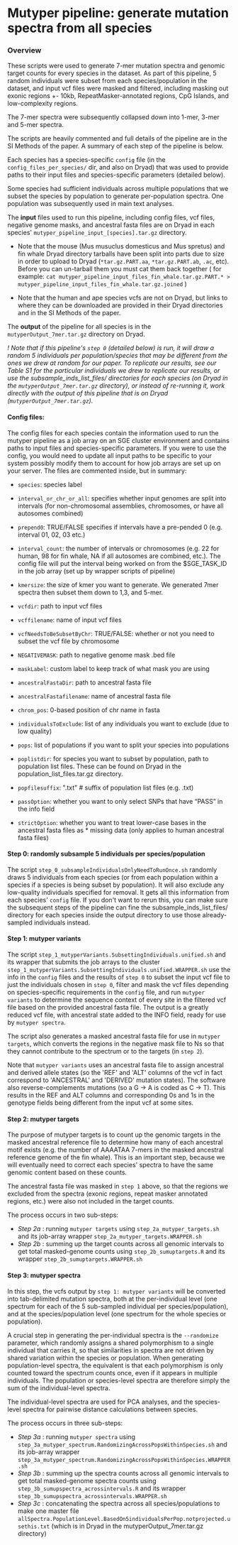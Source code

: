 # Mutyper pipeline: generate mutation spectra from all species

### Overview
These scripts were used to generate 7-mer mutation spectra and genomic target counts for every species in the dataset. As part of this pipeline, 5 random individuals were subset from each species/population in the dataset, and input vcf files were masked and filtered, including masking out exonic regions +- 10kb, RepeatMasker-annotated regions, CpG Islands, and low-complexity regions. 

The 7-mer spectra were subsequently collapsed down into 1-mer, 3-mer and 5-mer spectra.

The scripts are heavily commented and full details of the pipeline are in the SI Methods of the paper. A summary of each step of the pipeline is below.

Each species has a species-specific `config` file (in the `config_files_per_species/` dir, and also on Dryad) that was used to provide paths to their input files and species-specific parameters (detailed below). 

Some species had sufficient individuals across multiple populations that we subset the species by population to generate per-population spectra. One population was subsequently used in main text analyses. 

The **input** files used to run this pipeline, including config files, vcf files, negative genome masks, and ancestral fasta files are on Dryad in each species' `mutyper_pipeline_input_[species].tar.gz` directory. 
  * Note that the mouse (Mus musuclus domesticus and Mus spretus) and fin whale Dryad directory tarballs have been split into parts due to size in order to upload to Dryad (`*tar.gz.PART.aa`, `*tar.gz.PART.ab`, `.ac`, etc). Before you can un-tarball them you must cat them back together ( for example: `cat mutyper_pipeline_input_files_fin_whale.tar.gz.PART.* > mutyper_pipeline_input_files_fin_whale.tar.gz.joined` )

  * Note that the human and ape species vcfs are not on Dryad, but links to where they can be downloaded are provided in their Dryad directories and in the SI Methods of the paper.

The **output** of the pipeline for all species is in the `mutyperOutput_7mer.tar.gz` directory on Dryad.


*! Note that if this pipeline's `step 0` (detailed below) is run, it will draw a random 5 individuals per population/species that may be different from the ones we drew at random for our paper. To replicate our results, see our Table S1 for the particular individuals we drew to replicate our results, or use the subsample_inds_list_files/ directories for each species (on Dryad in the `mutyperOutput_7mer.tar.gz` directory), or instead of re-running it, work directly with the output of this pipeline that is on Dryad (`mutyperOutput_7mer.tar.gz`).*


#### Config files:
The config files for each species contain the information used to run the mutyper pipeline as a job array on an SGE cluster environment and contains paths to input files and species-specific parameters. If you were to use the config, you would need to update all input paths to be specific to your system possibly modify them to account for how job arrays are set up on your server. The files are commented inside, but in summary:
* `species`: species label
* `interval_or_chr_or_all`: specifies whether input genomes are split into intervals (for non-chromosomal assemblies, chromosomes, or have all autosomes combined)
* `prepend0`: TRUE/FALSE specifies if intervals have a pre-pended 0 (e.g. interval 01, 02, 03 etc.)
* `interval_count`: the number of intervals or chromosomes (e.g. 22 for human, 98 for fin whale, NA if all autosomes are combined, etc.). The config file will put the interval being worked on from the $SGE_TASK_ID in the job array (set up by wrapper scripts of pipeline)
* `kmersize`: the size of kmer you want to generate. We generated 7mer spectra then subset them down to 1,3, and 5-mer.

* `vcfdir`: path to input vcf files
* `vcffilename`: name of input vcf files
* `vcfNeedsToBeSubsetByChr`: TRUE/FALSE: whether or not you need to subset the vcf file by chromosome 
* `NEGATIVEMASK`: path to negative genome mask .bed file
* `maskLabel`: custom label to keep track of what mask you are using 
* `ancestralFastaDir`: path to ancestral fasta file 
* `ancestralFastafilename`: name of ancestral fasta file
* `chrom_pos`: 0-based position of chr name in fasta
* `individualsToExclude`: list of any individuals you want to exclude (due to low quality)
* `pops`: list of populations if you want to split your species into populations
* `poplistdir`: for species you want to subset by population, path to population list files. These can be found on Dryad in the population_list_files.tar.gz directory.
* `popfilesuffix`: ".txt" # suffix of population list files (e.g. .txt)

* `passOption`: whether you want to only select SNPs that have “PASS” in the info field
* `strictOption`: whether you want to treat lower-case bases in the ancestral fasta files as * missing data (only applies to human ancestral fasta files)

#### Step 0: randomly subsample 5 individuals per species/population
The script `step_0_subsampleIndividualsOnlyNeedToRunOnce.sh` randomly draws 5 individuals from each species (or from each population within a species if a species is being subset by population). It will also exclude any low-quality individuals specified for removal. It gets all this information from each species' `config` file. If you don't want to rerun this, you can make sure the subsequent steps of the pipeline can fine the subsample_inds_list_files/ directory for each species inside the output directory to use those already-sampled individuals instead. 

#### Step 1: mutyper variants
The script `step_1_mutyperVariants.SubsettingIndividuals.unified.sh` and its wrapper that submits the job arrays to the cluster `step_1_mutyperVariants.SubsettingIndividuals.unified.WRAPPER.sh` use the info in the `config` files and the results of `step 0` to subset the input vcf file to just the individuals chosen in `step 0`, filter and mask the vcf files depending on species-specific requirements in the `config` file, and run `mutyper variants` to determine the sequence context of every site in the filtered vcf file based on the provided ancestral fasta file. The output is a greatly reduced vcf file, with ancestral state added to the INFO field, ready for use by `mutyper spectra`.

The script also generates a masked ancestral fasta file for use in `mutyper targets`, which converts the regions in the negative mask file to Ns so that they cannot contribute to the spectrum or to the targets (in `step 2`).

Note that `mutyper variants` uses an ancestral fasta file to assign ancestral and derived allele states (so the 'REF' and 'ALT' columns of the vcf in fact correspond to 'ANCESTRAL' and 'DERIVED' mutation states). The software also reverse-complements mutations (so a G -> A is coded as C -> T). This results in the REF and ALT columns and corresponding 0s and 1s in the genotype fields being different from the input vcf at some sites.

#### Step 2: mutyper targets
The purpose of mutyper targets is to count up the genomic targets in the masked ancestral reference file to determine how many of each ancestral motif exists (e.g. the number of AAAATAA 7-mers in the masked ancestral reference genome of the fin whale). This is an important step, because we will eventually need to correct each species' spectra to have the same genomic content based on these counts.

The ancestral fasta file was masked in `step 1` above, so that the regions we excluded from the spectra (exonic regions, repeat masker annotated regions, etc.) were also not included in the target counts.

The process occurs in two sub-steps:
* *Step 2a* : running `mutyper targets` using `step_2a_mutyper_targets.sh` and its job-array wrapper `step_2a_mutyper_targets.WRAPPER.sh`
* *Step 2b* : summing up the target counts across all genomic intervals to get total masked-genome counts using `step_2b_sumuptargets.R` and its wrapper `step_2b_sumuptargets.WRAPPER.sh`


#### Step 3: mutyper spectra
In this step, the vcfs output by `step 1: mutyper variants` will be converted into tab-delimited mutation spectra, both at the per-individual level (one spectrum for each of the 5 sub-sampled individual per species/population), and at the species/population level (one spectrum for the whole species or population). 

A crucial step in generating the per-individual spectra is the `--randomize` parameter, which randomly assigns a shared polymorphism to a single individual that carries it, so that similarities in spectra are not driven by shared variation within the species or population. When generating population-level spectra, the equivalent is that each polymorphism is only counted toward the spectrum counts once, even if it appears in multiple individuals. The population or species-level spectra are therefore simply the sum of the individual-level spectra.

The individual-level spectra are used for PCA analyses, and the species-level spectra for pairwise distance calculations between species.

The process occurs in three sub-steps:
* *Step 3a* : running `mutyper spectra` using `step_3a_mutyper_spectrum.RandomizingAcrossPopsWithinSpecies.sh` and its job-array wrapper `step_3a_mutyper_spectrum.RandomizingAcrossPopsWithinSpecies.WRAPPER.sh`
* *Step 3b* : summing up the spectra counts across all genomic intervals to get total masked-genome spectra counts using `step_3b_sumupspectra_acrossintervals.R` and its wrapper `step_3b_sumupspectra_acrossintervals.WRAPPER.sh`
* *Step 3c* : concatenating the spectra across all species/populations to make one master file `allSpectra.PopulationLevel.BasedOn5individualsPerPop.notprojected.usethis.txt` (which is in Dryad in the mutyperOutput_7mer.tar.gz directory)





